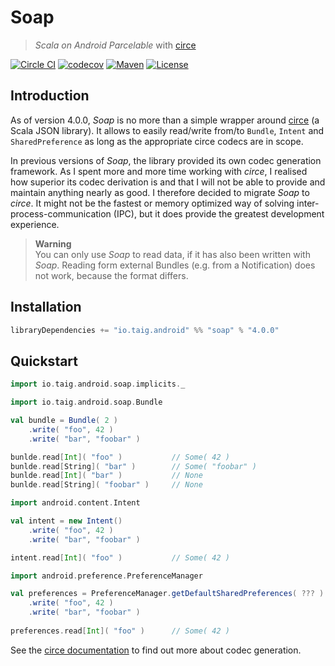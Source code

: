 # Soap

> *Scala on Android Parcelable* with [circe][1]

[![Circle CI](https://circleci.com/gh/Taig/soap/tree/master.svg?style=shield)](https://circleci.com/gh/Taig/soap/tree/master)
[![codecov](https://codecov.io/gh/Taig/Soap/branch/master/graph/badge.svg)](https://codecov.io/gh/Taig/Soap)
[![Maven](https://img.shields.io/maven-central/v/io.taig.android/soap_2.11.svg)](http://search.maven.org/#artifactdetails%7Cio.taig.android%7Csoap_2.11%7C4.0.0%7Caar)
[![License](https://img.shields.io/badge/license-MIT-blue.svg)](https://raw.githubusercontent.com/Taig/soap/master/LICENSE)

## Introduction

As of version 4.0.0, *Soap* is no more than a simple wrapper around [circe][1] (a Scala JSON library). It allows to easily read/write from/to `Bundle`, `Intent` and `SharedPreference` as long as the appropriate circe codecs are in scope.

In previous versions of *Soap*, the library provided its own codec generation framework. As I spent more and more time working with *circe*, I realised how superior its codec derivation is and that I will not be able to provide and maintain anything nearly as good. I therefore decided to migrate *Soap* to *circe*. It might not be the fastest or memory optimized way of solving inter-process-communication (IPC), but it does provide the greatest development experience.

> **Warning**  
> You can only use *Soap* to read data, if it has also been written with *Soap*. Reading form external Bundles (e.g. from a Notification) does not work, because the format differs.

## Installation

```scala
libraryDependencies += "io.taig.android" %% "soap" % "4.0.0"
```

## Quickstart

```scala
import io.taig.android.soap.implicits._

import io.taig.android.soap.Bundle

val bundle = Bundle( 2 )
    .write( "foo", 42 )
    .write( "bar", "foobar" )

bunlde.read[Int]( "foo" )           // Some( 42 )
bunlde.read[String]( "bar" )        // Some( "foobar" )
bunlde.read[Int]( "bar" )           // None
bunlde.read[String]( "foobar" )     // None

import android.content.Intent

val intent = new Intent()
    .write( "foo", 42 )
    .write( "bar", "foobar" )

intent.read[Int]( "foo" )           // Some( 42 )

import android.preference.PreferenceManager

val preferences = PreferenceManager.getDefaultSharedPreferences( ??? )
    .write( "foo", 42 )
    .write( "bar", "foobar" )
    
preferences.read[Int]( "foo" )      // Some( 42 )
```

See the [circe documentation][2] to find out more about codec generation.

[1]: https://github.com/travisbrown/circe/
[2]: https://travisbrown.github.io/circe/